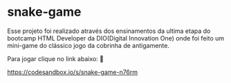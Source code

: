 # snake-game
Esse projeto foi realizado através dos ensinamentos da ultima etapa do bootcamp HTML Developer da DIO(Digital Innovation One) onde foi feito um mini-game do clássico jogo da cobrinha de antigamente.

Para jogar clique no link abaixo:  :snake:

https://codesandbox.io/s/snake-game-n76rm

